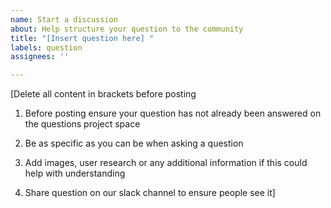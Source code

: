 ```yaml
---
name: Start a discussion
about: Help structure your question to the community
title: "[Insert question here] "
labels: question
assignees: ''

---
```


[Delete all content in brackets before posting

1. Before posting ensure your question has not already been answered on the questions project space

2. Be as specific as you can be when asking a question

3. Add images, user research or any additional information if this could help with understanding 

4. Share question on our slack channel to ensure people see it]
